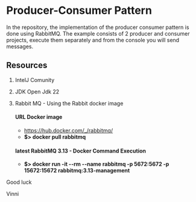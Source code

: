 # Producer-Consumer Pattern

In the repository, the implementation of the producer consumer pattern is done using RabbitMQ. 
The example consists of 2 producer and consumer projects, execute them separately and from the console you will send messages.

## Resources

1. IntelJ Comunity
2. JDK Open Jdk 22
3. Rabbit MQ - Using the Rabbit docker image
   #### URL Docker image
   * https://hub.docker.com/_/rabbitmq/
   * **$> docker pull rabbitmq**
   
   #### latest RabbitMQ 3.13 - Docker Command Execution
   * **$> docker run -it --rm --name rabbitmq -p 5672:5672 -p 15672:15672 rabbitmq:3.13-management**

Good luck

Vinni

